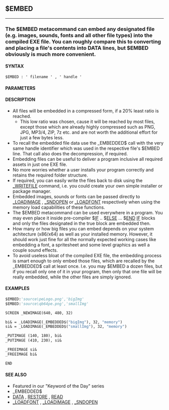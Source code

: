 ## $EMBED
---

### The $EMBED metacommand can embed any designated file (e.g. images, sounds, fonts and all other file types) into the compiled EXE file. You can roughly compare this to converting and placing a file's contents into DATA lines, but $EMBED obviously is much more convenient.

#### SYNTAX

`$EMBED : ' filename ' , ' handle '`

#### PARAMETERS


#### DESCRIPTION
* All files will be embedded in a compressed form, if a 20% least ratio is reached.
	* This low ratio was chosen, cause it will be reached by most files, except those which are already highly compressed such as PNG, JPG, MP3/4, ZIP, 7z etc. and are not worth the additional effort for just a few bytes less.
* To recall the embedded file data use the _EMBEDDED$ call with the very same handle identifier which was used in the respective file's $EMBED line. That call also does the decompression, if required.
* Embedding files can be useful to deliver a program inclusive all required assets in just one EXE file.
* No more worries whether a user installs your program correctly and retains the required folder structure.
* If required, you can easily write the files back to disk using the [_WRITEFILE](./_WRITEFILE.md) command, i.e. you could create your own simple installer or package manager.
* Embedded images, sounds or fonts can be passed directly to [_LOADIMAGE](./_LOADIMAGE.md) , [_SNDOPEN](./_SNDOPEN.md) or [_LOADFONT](./_LOADFONT.md) respectively when using the memory load capabilities of these functions.
* The $EMBED metacommand can be used everywhere in a program. You may even place it inside pre-compiler $[IF](./IF.md) .. $[ELSE](./ELSE.md) ... $[END](./END.md) [IF](./IF.md) blocks and only the files designated in the true block are embedded then.
* How many or how big files you can embed depends on your system achitecture (x86/x64) as well as your installed memory. However, it should work just fine for all the normally expected working cases like embedding a font, a spritesheet and some level graphics as well a couple sound effects.
* To avoid useless bloat of the compiled EXE file, the embedding process is smart enough to only embed those files, which are recalled by the _EMBEDDED$ call at least once. I.e. you may $EMBED a dozen files, but if you recall only one of it in your program, then only that one file will be really embedded, while the other files are simply ignored.


#### EXAMPLES
```vb
$EMBED:'source\peLogo.png','bigImg'
$EMBED:'source\qb64pe.png','smallImg'

SCREEN _NEWIMAGE(640, 480, 32)

bi& = _LOADIMAGE(_EMBEDDED$("bigImg"), 32, "memory")
si& = _LOADIMAGE(_EMBEDDED$("smallImg"), 32, "memory")

_PUTIMAGE (140, 180), bi&
_PUTIMAGE (410, 230), si&

_FREEIMAGE si&
_FREEIMAGE bi&

END
```
  


#### SEE ALSO
* Featured in our "Keyword of the Day" series
* _EMBEDDED$
* [DATA](./DATA.md) , [RESTORE](./RESTORE.md) , [READ](./READ.md)
* [_LOADFONT](./_LOADFONT.md) , [_LOADIMAGE](./_LOADIMAGE.md) , [_SNDOPEN](./_SNDOPEN.md)

